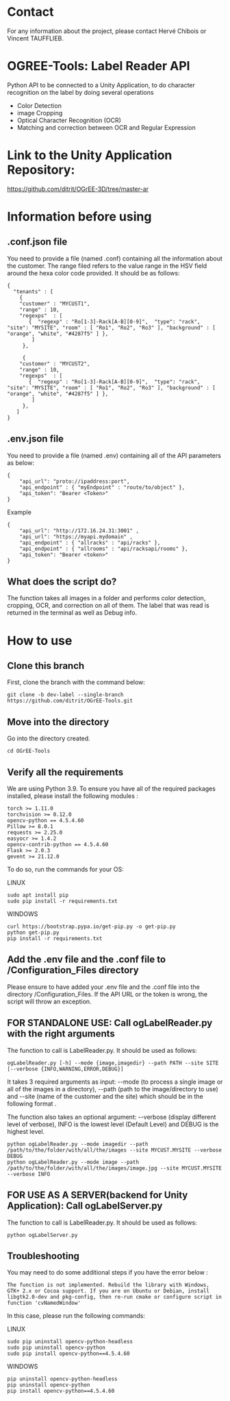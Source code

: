 # Contact
For any information about the project, please contact Hervé Chibois or Vincent TAUFFLIEB.

# OGREE-Tools: Label Reader API
Python API to be connected to a Unity Application, to do character recognition on the label by doing several operations
- Color Detection
- image Cropping
- Optical Character Recognition (OCR)
- Matching and correction between OCR and Regular Expression

# Link to the Unity Application Repository:
https://github.com/ditrit/OGrEE-3D/tree/master-ar

# Information before using
## .conf.json file
You need to provide a file (named .conf) containing all the information about the customer. The range filed refers to the value range in the HSV field around the hexa color code provided.
It should be as follows:

```
{ 
  "tenants" : [
    {
    "customer" : "MYCUST1",
    "range" : 10,
    "regexps"  : [
       {  "regexp" : "Ro[1-3]-Rack[A-B][0-9]",  "type": "rack", "site": "MYSITE", "room" : [ "Ro1", "Ro2", "Ro3" ], "background" : [ "orange", "white", "#4287f5" ] },
        ]
     },

     {
    "customer" : "MYCUST2",
    "range" : 10,
    "regexps"  : [
       {  "regexp" : "Ro[1-3]-Rack[A-B][0-9]",  "type": "rack", "site": "MYSITE", "room" : [ "Ro1", "Ro2", "Ro3" ], "background" : [ "orange", "white", "#4287f5" ] },
        ]
     },
   ]
}
```

## .env.json file
You need to provide a file (named .env) containing all of the API parameters as below:

```
{
    "api_url": "proto://ipaddress:port",
    "api_endpoint" : { "myEndpoint" : "route/to/object" },
    "api_token": "Bearer <Token>"
}
```

Example 
```
{
    "api_url": "http://172.16.24.31:3001" ,
    "api_url": "https://myapi.mydomain" ,
    "api_endpoint" : { "allracks" : "api/racks" },
    "api_endpoint" : { "allrooms" : "api/racksapi/rooms" },
    "api_token": "Bearer <token>"
}
```

## What does the script do?
The function takes all images in a folder and performs color detection, cropping, OCR, and correction on all of them. The label that was read is returned in the terminal as well as Debug info.

# How to use
## Clone this branch
First, clone the branch with the command below:

```
git clone -b dev-label --single-branch https://github.com/ditrit/OGrEE-Tools.git
```
## Move into the directory
Go into the directory created.

```
cd OGrEE-Tools
```

## Verify all the requirements
We are using Python 3.9.
To ensure you have all of the required packages installed, please install the following modules :

```
torch >= 1.11.0
torchvision >= 0.12.0
opencv-python == 4.5.4.60
Pillow >= 8.0.1
requests >= 2.25.0
easyocr >= 1.4.2
opencv-contrib-python == 4.5.4.60
Flask >= 2.0.3
gevent >= 21.12.0
```
To do so, run the commands for your OS:

LINUX

```
sudo apt install pip
sudo pip install -r requirements.txt
```

WINDOWS

```
curl https://bootstrap.pypa.io/get-pip.py -o get-pip.py
python get-pip.py
pip install -r requirements.txt
```

## Add the .env file and the .conf file to /Configuration_Files directory
Please ensure to have added your .env file and the .conf file into the directory /Configuration_Files.
If the API URL or the token is wrong, the script will throw an exception.

## FOR STANDALONE USE: Call ogLabelReader.py with the right arguments
The function to call is LabelReader.py. It should be used as follows:

```
ogLabelReader.py [-h] --mode {image,imagedir} --path PATH --site SITE [--verbose {INFO,WARNING,ERROR,DEBUG}]
```

It takes 3 required arguments as input: --mode (to process a single image or all of the images in a directory), --path (path to the image/directory to use) and --site (name of the customer and the site) which should be in the following format <MYCUS>.<MYSITE>

The function also takes an optional argument: --verbose (display different level of verbose), INFO is the lowest level (Default Level) and DEBUG is the highest level.
  
```
python ogLabelReader.py --mode imagedir --path /path/to/the/folder/with/all/the/images --site MYCUST.MYSITE --verbose DEBUG
python ogLabelReader.py --mode image --path /path/to/the/folder/with/all/the/images/image.jpg --site MYCUST.MYSITE --verbose INFO
```
## FOR USE AS A SERVER(backend for Unity Application): Call ogLabelServer.py
The function to call is LabelReader.py. It should be used as follows:

```
python ogLabelServer.py
```
## Troubleshooting
You may need to do some additional steps if you have the error below :
  
```
The function is not implemented. Rebuild the library with Windows, GTK+ 2.x or Cocoa support. If you are on Ubuntu or Debian, install libgtk2.0-dev and pkg-config, then re-run cmake or configure script in function 'cvNamedWindow'
```
  
In this case, please run the following commands:
  
LINUX
```
sudo pip uninstall opencv-python-headless
sudo pip uninstall opencv-python
sudo pip install opencv-python==4.5.4.60
```
  
WINDOWS
  
```
pip uninstall opencv-python-headless
pip uninstall opencv-python
pip install opencv-python==4.5.4.60
```

